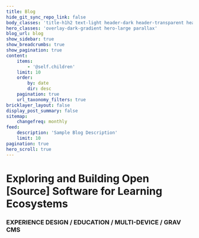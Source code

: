 ```yaml
---
title: Blog
hide_git_sync_repo_link: false
body_classes: 'title-h1h2 text-light header-dark header-transparent header-image fullwidth'
hero_classes: 'overlay-dark-gradient hero-large parallax'
blog_url: blog
show_sidebar: true
show_breadcrumbs: true
show_pagination: true
content:
    items:
        - '@self.children'
    limit: 10
    order:
        by: date
        dir: desc
    pagination: true
    url_taxonomy_filters: true
bricklayer_layout: false
display_post_summary: false
sitemap:
    changefreq: monthly
feed:
    description: 'Sample Blog Description'
    limit: 10
pagination: true
hero_scroll: true
---
```


# **Exploring and Building Open [Source] Software for Learning Ecosystems**
### EXPERIENCE DESIGN / EDUCATION / MULTI-DEVICE / GRAV CMS
